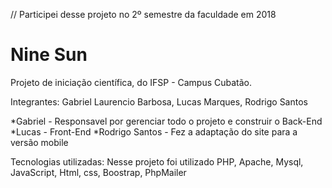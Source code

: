 // Participei desse projeto no 2º semestre da faculdade em 2018
# Nine Sun
Projeto de iniciação científica, do IFSP - Campus Cubatão.

Integrantes:
  Gabriel Laurencio Barbosa, Lucas Marques, Rodrigo Santos

  *Gabriel - Responsavel por gerenciar todo o projeto e construir o Back-End
  *Lucas - Front-End
  *Rodrigo Santos - Fez a adaptação do site para a versão mobile

Tecnologias utilizadas:
  Nesse projeto foi utilizado PHP, Apache, Mysql, JavaScript, Html, css, Boostrap, PhpMailer
